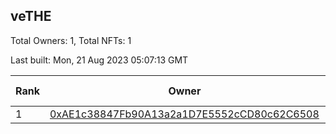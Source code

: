 ## veTHE

Total Owners: 1, Total NFTs: 1

Last built: Mon, 21 Aug 2023 05:07:13 GMT

| Rank | Owner | Voting Power | Influence | NFTs Id |
| --- | --- | --- | --- | --- |
  | 1 | [0xAE1c38847Fb90A13a2a1D7E5552cCD80c62C6508](https://debank.com/profile/0xAE1c38847Fb90A13a2a1D7E5552cCD80c62C6508?chain=bsc) | 2,547,944.377 | 3.77936% | 1 |